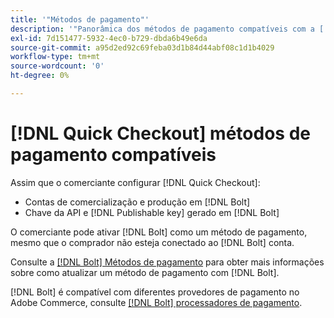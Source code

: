 ```yaml
---
title: '"Métodos de pagamento"'
description: '"Panorâmica dos métodos de pagamento compatíveis com a [!DNL Quick Checkout] para extensão do Adobe Commerce."'
exl-id: 7d151477-5932-4ec0-b729-dbda6b49e6da
source-git-commit: a95d2ed92c69feba03d1b84d44abf08c1d1b4029
workflow-type: tm+mt
source-wordcount: '0'
ht-degree: 0%

---
```


# [!DNL Quick Checkout] métodos de pagamento compatíveis

Assim que o comerciante configurar [!DNL Quick Checkout]:

- Contas de comercialização e produção em [!DNL Bolt]
- Chave da API e [!DNL Publishable key] gerado em [!DNL Bolt]

O comerciante pode ativar [!DNL Bolt] como um método de pagamento, mesmo que o comprador não esteja conectado ao [!DNL Bolt] conta.

Consulte a [[!DNL Bolt] Métodos de pagamento](https://help.bolt.com/shoppers/guides/checkout/update-payment-method) para obter mais informações sobre como atualizar um método de pagamento com [!DNL Bolt].

[!DNL Bolt] é compatível com diferentes provedores de pagamento no Adobe Commerce, consulte [[!DNL Bolt] processadores de pagamento](https://help.bolt.com/merchants/guides/merchant-setup/checkout/processor-guides/).
